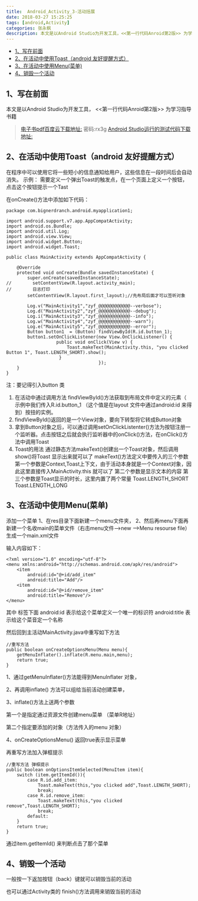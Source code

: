 ```yaml
---
title:  Android_Activity_3-活动括展
date: 2018-03-27 15:25:25
tags: [android,Activity]
categories: 张永枫
description: 本文是以Android Studio为开发工具，<<第一行代码Anroid第2版>> 为学习指导书籍的学习记录
---
```


<!-- TOC -->

- [1、写在前面](#1写在前面)
- [2、在活动中使用Toast（android 友好提醒方式）](#2在活动中使用toastandroid-友好提醒方式)
- [3、在活动中使用Menu(菜单)](#3在活动中使用menu菜单)
- [4、销毁一个活动](#4销毁一个活动)

<!-- /TOC -->

## 1、写在前面

本文是以Android Studio为开发工具，
<<第一行代码Anroid第2版>> 为学习指导书籍
> [电子书pdf百度云下载地址:](https://pan.baidu.com/s/1GP4sv4NLIvTo8gECTkOxQg) 
密码:rx3g
[Android Studio运行的测试代码下载地址:](https://zhangyongfeng1.github.io/dowland/MyApplication1.zip)


## 2、在活动中使用Toast（android 友好提醒方式）

在程序中可以使用它将一些短小的信息通知给用户，这些信息在一段时间后会自动消失。
示例：
需要定义一个弹出Toast的触发点，在一个页面上定义一个按钮，点击这个按钮提示一个Tast


在onCreate()方法中添加如下代码：
```
package com.bignerdranch.android.myapplication1;

import android.support.v7.app.AppCompatActivity;
import android.os.Bundle;
import android.util.Log;
import android.view.View;
import android.widget.Button;
import android.widget.Toast;

public class MainActivity extends AppCompatActivity {

    @Override
    protected void onCreate(Bundle savedInstanceState) {
        super.onCreate(savedInstanceState);
//        setContentView(R.layout.activity_main);
//        日志打印
        setContentView(R.layout.first_layout);//先布局后面才可以签听对象

        Log.v("MainActivity1","zyf_@@@@@@@@@@@@--verbose");
        Log.d("MainActivity2","zyf_@@@@@@@@@@@@--debug");
        Log.i("MainActivity3","zyf_@@@@@@@@@@@@--info");
        Log.w("MainActivity4","zyf_@@@@@@@@@@@@--warn");
        Log.e("MainActivity5","zyf_@@@@@@@@@@@@--error");
        Button button1  = (Button) findViewById(R.id.button_1);
        button1.setOnClickListener(new View.OnClickListener() {
                   public void onClick(View v) {
                       Toast.makeText(MainActivity.this, "you clicked Button 1", Toast.LENGTH_SHORT).show();
                    }
                                   });
    }
}
```

注：要记得引入button 类
1. 在活动中通过调用方法 findViewById()方法获取到布局文件中定义的元素（
示例中我们传入R.id.button_1 （这个值是在layout 文件中通过android:id 来得到）按扭的实例。
2. findViewById()返回的是一个View对象，要向下转型将它转成Button对象
3. 拿到Button对象之后，可以通过调用setOnClickListenter()方法为按钮注册一个监听器。点击按钮之后就会执行监听器中的onClick()方法，在onClick()方法中调用Toast
4. Toast的用法 通过静态方法makeText()创建出一个Toast对象，然后调用show()将Toast 显示出来就可以了
makeText()方法定义中要传入的三个参数
第一个参数是Context,Toast上下文，由于活动本身就是一个Context对象，因此这里直接传入MainActivity.this
就可以了
第二个参数是显示文本的内容
第三个参数是Toast显示的时长，这里内置了两个常量
Toast.LENGTH_SHORT
Toast.LENGTH_LONG

## 3、在活动中使用Menu(菜单)

添加一个菜单
1、在res目录下面新建一个menu文件夹，
2、然后再menu下面再新建一个名收main的菜单文件（右击menu文件—>new —>Menu resourse file）生成一个main.xml文件

输入内容如下：

```
<?xml version="1.0" encoding="utf-8"?>
<menu xmlns:android="http://schemas.android.com/apk/res/android">
    <item
        android:id="@+id/add_item"
        android:title="Add"/>
    <item
        android:id="@+id/remove_item"
        android:title="Remove"/>
</menu>
```

其中 <item>标签下面 
android:id 表示给这个菜单定义一个唯一的标识符
android:title 表示给这个菜音定一个名称

然后回到主活动MainActivity.java中重写如下方法

```
//重写方法
public boolean onCreateOptionsMenu(Menu menu){
    getMenuInflater().inflate(R.menu.main,menu);
    return true;
}
```


1、通过getMenuInflater()方法能得到MenuInflater 对象，

2、再调用inflate() 方法可以组给当前活动创建菜单，

3、inflate()方法上送两个参数

第一个是指定通过资源文件创建menu菜单 （菜单R地址）

第二个指定要添加的对象（方法传入的menu 对象）

4、onCreateOptionsMenu() 返回true表示显示菜单

再重写方法加入弹框提示

```
//重写方法 弹框提示
public boolean onOptionsItemSelected(MenuItem item){
    switch (item.getItemId()){
        case R.id.add_item:
            Toast.makeText(this,"you clicked add",Toast.LENGTH_SHORT);
            break;
        case R.id.remove_item:
            Toast.makeText(this,"you clicked remove",Toast.LENGTH_SHORT);
            break;
        default:
    }
    return true;
}
```

通过item.getItemId()
来判断点击了那个菜单

## 4、销毁一个活动

一般按一下返加按钮（back）键就可以销毁当前的活动

也可以通过Activity类的 finish()方法调用来销毁当前的活动

